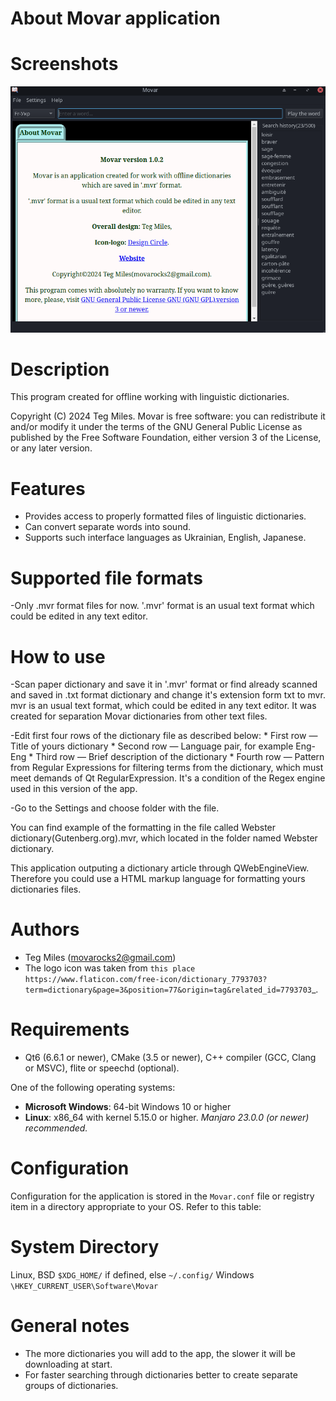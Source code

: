 About Movar application
========================

Screenshots
===========

<img src="screenshots/Movar_eng.png">

Description
===========

This program created for offline working with linguistic dictionaries.

Copyright (C) 2024  Teg Miles.
Movar is free software: you can redistribute it and/or modify it
under the terms of the GNU General Public License as published by
the Free Software Foundation, either version 3 of the License,
or any later version.

Features
========

  * Provides access to properly formatted files of linguistic dictionaries.
  * Can convert separate words into sound.
  * Supports such interface languages as Ukrainian, English, Japanese.

Supported file formats
======================

  -Only .mvr format files for now. '.mvr' format is an usual text format which could be edited in any text editor.

How to use
===========

   -Scan paper dictionary and save it in '.mvr' format 
   or find already scanned and saved in .txt format dictionary 
   and change it's extension form txt to mvr. 
   mvr is an usual text format, which could be edited 
   in any text editor. It was created for separation 
   Movar dictionaries from other text files.

   -Edit first four rows of the dictionary file as described below:
        * First row — Title of yours dictionary
        * Second row — Language pair, for example Eng-Eng
        * Third row — Brief description of the dictionary
        * Fourth row — Pattern from Regular Expressions for filtering terms from the dictionary,
        		which must meet demands of Qt RegularExpression.
        It's a condition of the Regex engine used in this version of the app. 

   -Go to the Settings and choose folder with the file.
        
   You can find example of the formatting in the file called Webster dictionary(Gutenberg.org).mvr,
   which located in the folder named Webster dictionary.

   This application outputing a dictionary article through QWebEngineView.
   Therefore you could use a HTML markup language for formatting yours dictionaries files.

Authors
========

  - Teg Miles (movarocks2@gmail.com)
  - The logo icon was taken from `this place https://www.flaticon.com/free-icon/dictionary_7793703?term=dictionary&page=3&position=77&origin=tag&related_id=7793703`_.

Requirements
============

* Qt6 (6.6.1 or newer), CMake (3.5 or newer), C++ compiler (GCC, Clang or MSVC), flite or speechd (optional).

One of the following operating systems:

* **Microsoft Windows**: 64-bit Windows 10 or higher
* **Linux**: x86_64 with kernel 5.15.0 or higher.  *Manjaro 23.0.0 (or newer) recommended.*


Configuration
=============

Configuration for the application is stored in the ``Movar.conf`` file or registry item
in a directory appropriate to your OS.  Refer to this table:

System     Directory
========================================================
Linux, BSD ``$XDG_HOME/`` if defined, else ``~/.config/``
Windows    ``\HKEY_CURRENT_USER\Software\Movar``

General notes
=============

  - The more dictionaries you will add to the app, the slower it will be downloading at start.
  - For faster searching through dictionaries better to create separate groups of dictionaries.
